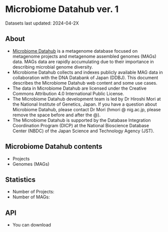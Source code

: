 # Microbiome Datahub ver. 1
Datasets last updated: 2024-04-2X

## About
- [Microbiome Datahub](https://mdatahub.org/) is a metagenome database focused on metagenome projects and metagenome assembled genomes (MAGs) data. MAGs data are rapidly accumulating due to their importance in describing microbial genome diversity.
- Microbiome Datahub collects and indexes publicly available MAG data in collaboration with the DNA Databank of Japan (DDBJ). This document describes the Microbiome Datahub web content and some use cases.
- The data in Microbiome Datahub are licensed under the Creative Commons Attribution 4.0 International Public License.
- The Microbiome Datahub development team is led by Dr Hiroshi Mori at the National Institute of Genetics, Japan. If you have a question about Microbiome Datahub, please contact Dr Mori (hmori @ nig.ac.jp, please remove the space before and after the @).
- The Microbiome Datahub is supported by the Database Integration Coordination Program (DICP) at the National Bioscience Database Center (NBDC) of the Japan Science and Technology Agency (JST).

## Microbiome Datahub contents
- Projects
- Genomes (MAGs)

## Statistics
- Number of Projects:
- Number of MAGs: 

## API
- You can download 
